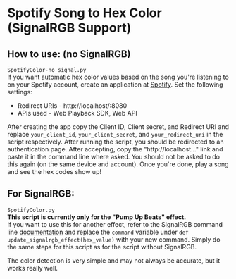 Spotify Song to Hex Color (SignalRGB Support)
=============================================
How to use: (no SignalRGB)
-----------
`SpotifyColor-no_signal.py`  
If you want automatic hex color values based on the song you're listening to on your Spotify account, 
create an application at [Spotify](https://developer.spotify.com/dashboard). Set the following settings:  
* Redirect URIs - http://localhost/:8080  
* APIs used - Web Playback SDK, Web API  

After creating the app copy the Client ID, Client secret, and Redirect URI and replace 
`your_client_id`, `your_client_secret`, and `your_redirect_uri` in the script respectively. 
After running the script, you should be redirected to an authentication page. After accepting, copy 
the "http://localhost..." link and paste it in the command line where asked. You should not be asked 
to do this again (on the same device and account). Once you're done, play a song and see the hex codes 
show up!

For SignalRGB:
--------------
`SpotifyColor.py`  
**This script is currently only for the "Pump Up Beats" effect.**  
If you want to use this for another effect, refer to the SignalRGB command line [documentation](https://docs.signalrgb.com/application-url-s/using-command-line) 
and replace the `command` variable under `def update_signalrgb_effect(hex_value)` with your new command. 
Simply do the same steps for this script as for the script without SignalRGB.

The color detection is very simple and may not always be accurate, but it works really well.
